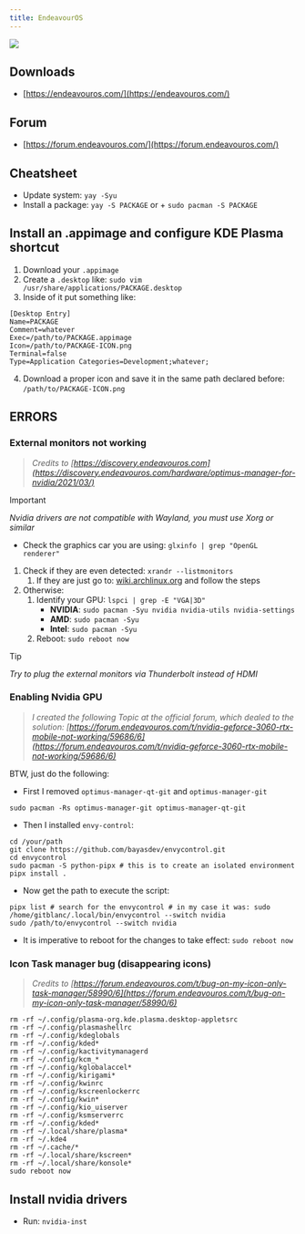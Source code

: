 ```yaml
---
title: EndeavourOS
---
```

![](Pasted%20image%2020240826212716.png)

## Downloads

- [https://endeavouros.com/](https://endeavouros.com/)

## Forum

- [https://forum.endeavouros.com/](https://forum.endeavouros.com/)

## Cheatsheet

- Update system: `yay -Syu`
- Install a package: `yay -S PACKAGE` or + `sudo pacman -S PACKAGE`

## Install an .appimage and configure KDE Plasma shortcut

1. Download your `.appimage`
2. Create a `.desktop` like: `sudo vim /usr/share/applications/PACKAGE.desktop`
3. Inside of it put something like:

```.desktop
[Desktop Entry] 
Name=PACKAGE 
Comment=whatever
Exec=/path/to/PACKAGE.appimage 
Icon=/path/to/PACKAGE-ICON.png
Terminal=false 
Type=Application Categories=Development;whatever;
```

4. Download a proper icon and save it in the same path declared before: `/path/to/PACKAGE-ICON.png`

## ERRORS
### External monitors not working

> *Credits to [https://discovery.endeavouros.com](https://discovery.endeavouros.com/hardware/optimus-manager-for-nvidia/2021/03/)*

>[!Important]
>*Nvidia drivers are not compatible with Wayland, you must use Xorg or similar*

- Check the graphics car you are using: `glxinfo | grep "OpenGL renderer"`

1. Check if they are even detected: `xrandr --listmonitors`
	1. If they are just go to: [wiki.archlinux.org](https://wiki.archlinux.org/title/Multihead) and follow the steps
2. Otherwise:
	1. Identify your GPU: `lspci | grep -E "VGA|3D"`
		- **NVIDIA**: `sudo pacman -Syu nvidia nvidia-utils nvidia-settings`
		- **AMD**: `sudo pacman -Syu`
		- **Intel**: `sudo pacman -Syu`
	2. Reboot: `sudo reboot now`

>[!Tip]
>*Try to plug the external monitors via Thunderbolt instead of HDMI*

### Enabling Nvidia GPU

> *I created the following Topic at the official forum, which dealed to the solution: [https://forum.endeavouros.com/t/nvidia-geforce-3060-rtx-mobile-not-working/59686/6](https://forum.endeavouros.com/t/nvidia-geforce-3060-rtx-mobile-not-working/59686/6)*

BTW, just do the following:

- First I removed `optimus-manager-qt-git` and `optimus-manager-git`

```shell
sudo pacman -Rs optimus-manager-git optimus-manager-qt-git
```

- Then I installed `envy-control`:

```shell
cd /your/path 
git clone https://github.com/bayasdev/envycontrol.git 
cd envycontrol 
sudo pacman -S python-pipx # this is to create an isolated environment 
pipx install .
```

- Now get the path to execute the script:

```shell
pipx list # search for the envycontrol # in my case it was: sudo /home/gitblanc/.local/bin/envycontrol --switch nvidia 
sudo /path/to/envycontrol --switch nvidia
```

- It is imperative to reboot for the changes to take effect: `sudo reboot now`

### Icon Task manager bug (disappearing icons)

> *Credits to [https://forum.endeavouros.com/t/bug-on-my-icon-only-task-manager/58990/6](https://forum.endeavouros.com/t/bug-on-my-icon-only-task-manager/58990/6)*

```shell
rm -rf ~/.config/plasma-org.kde.plasma.desktop-appletsrc
rm -rf ~/.config/plasmashellrc
rm -rf ~/.config/kdeglobals
rm -rf ~/.config/kded*
rm -rf ~/.config/kactivitymanagerd
rm -rf ~/.config/kcm_* 
rm -rf ~/.config/kglobalaccel*
rm -rf ~/.config/kirigami*
rm -rf ~/.config/kwinrc
rm -rf ~/.config/kscreenlockerrc
rm -rf ~/.config/kwin*
rm -rf ~/.config/kio_uiserver
rm -rf ~/.config/ksmserverrc
rm -rf ~/.config/kded*
rm -rf ~/.local/share/plasma*
rm -rf ~/.kde4
rm -rf ~/.cache/* 
rm -rf ~/.local/share/kscreen* 
rm -rf ~/.local/share/konsole*
sudo reboot now
```


## Install nvidia drivers

- Run: `nvidia-inst`


